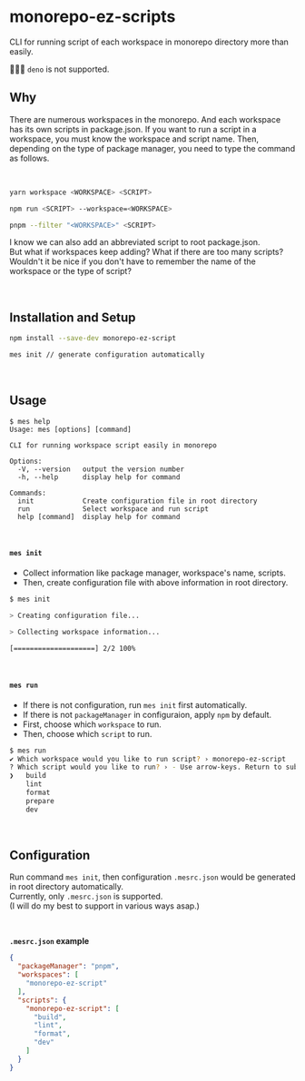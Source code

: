 # monorepo-ez-scripts

CLI for running script of each workspace in monorepo directory more than easily.

🙅🏻‍♀️ `deno` is not supported.

## Why

There are numerous workspaces in the monorepo. And each workspace has its own scripts in package.json.
If you want to run a script in a workspace, you must know the workspace and script name. Then, depending on the type of package manager, you need to type the command as follows.

<br/>

```bash
yarn workspace <WORKSPACE> <SCRIPT>

npm run <SCRIPT> --workspace=<WORKSPACE>

pnpm --filter "<WORKSPACE>" <SCRIPT>
```

I know we can also add an abbreviated script to root package.json.  
But what if workspaces keep adding? What if there are too many scripts?  
Wouldn't it be nice if you don't have to remember the name of the workspace or the type of script?

<br/>

## Installation and Setup

```bash
npm install --save-dev monorepo-ez-script
```

```bash
mes init // generate configuration automatically
```

<br/>

## Usage

```
$ mes help
Usage: mes [options] [command]

CLI for running workspace script easily in monorepo

Options:
  -V, --version   output the version number
  -h, --help      display help for command

Commands:
  init            Create configuration file in root directory
  run             Select workspace and run script
  help [command]  display help for command
```

<br/>

#### `mes init`

- Collect information like package manager, workspace's name, scripts.
- Then, create configuration file with above information in root directory.

```bash
$ mes init

> Creating configuration file...

> Collecting workspace information...

[====================] 2/2 100%
```

<br/>

#### `mes run`

- If there is not configuration, run `mes init` first automatically.
- If there is not `packageManager` in configuraion, apply `npm` by default.
- First, choose which `workspace` to run.
- Then, choose which `script` to run.

```bash
$ mes run
✔ Which workspace would you like to run script? › monorepo-ez-script
? Which script would you like to run? › - Use arrow-keys. Return to submit.
❯   build
    lint
    format
    prepare
    dev
```

<br/>

## Configuration

Run command `mes init`, then configuration `.mesrc.json` would be generated in root directory automatically.  
Currently, only `.mesrc.json` is supported.  
(I will do my best to support in various ways asap.)

<br/>

**`.mesrc.json` example**

```JSON
{
  "packageManager": "pnpm",
  "workspaces": [
    "monorepo-ez-script"
  ],
  "scripts": {
    "monorepo-ez-script": [
      "build",
      "lint",
      "format",
      "dev"
    ]
  }
}
```
